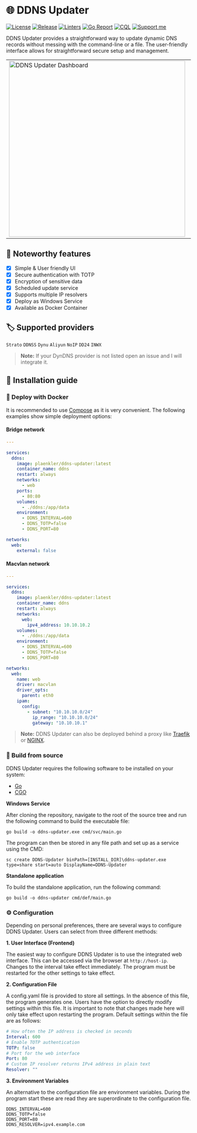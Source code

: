 # 🌐 DDNS Updater

[![License](https://img.shields.io/badge/License-BSD_3--Clause-blue.svg)](https://opensource.org/licenses/BSD-3-Clause)
[![Release](https://img.shields.io/badge/Calver-YY.WW.REVISION-22bfda.svg)](https://calver.org/)
[![Linters](https://github.com/plaenkler/ddns-updater/actions/workflows/linters.yml/badge.svg)](https://github.com/plaenkler/ddns-updater/actions/workflows/linters.yml)
[![Go Report](https://goreportcard.com/badge/github.com/plaenkler/ddns-updater)](https://goreportcard.com/report/github.com/plaenkler/ddns-updater)
[![CQL](https://github.com/plaenkler/ddns-updater/workflows/CodeQL/badge.svg)](https://github.com/plaenkler/ddns-updater)
[![Support me](https://img.shields.io/badge/Support%20me%20%E2%98%95-orange.svg)](https://www.buymeacoffee.com/Plaenkler)

DDNS Updater provides a straightforward way to update dynamic DNS records without messing with the command-line or a file.
The user-friendly interface allows for straightforward secure setup and management.

<table>
  <tr>
    <td><img src="https://user-images.githubusercontent.com/60503970/219900612-b4d7d3c4-7e0a-4dca-bc73-63c4822c5133.png" width="480" alt="DDNS Updater Dashboard"/></td>
    <td><img src="https://user-images.githubusercontent.com/60503970/219900611-dfaa9c4b-13ac-4fc4-b7ca-1cdae47961a9.png" width="480" alt="DDNS Updater add Job"/></td>
  </tr>
</table>

## 🎯 Noteworthy features

- [x] Simple & User friendly UI
- [x] Secure authentication with TOTP
- [x] Encryption of sensitive data
- [x] Scheduled update service
- [x] Supports multiple IP resolvers
- [x] Deploy as Windows Service
- [x] Available as Docker Container

## 🏷️ Supported providers

`Strato` `DDNSS` `Dynu` `Aliyun` `NoIP` `DD24` `INWX`

> **Note:** If your DynDNS provider is not listed open an issue and I will integrate it.

## 📜 Installation guide

### 🐋 Deploy with Docker

It is recommended to use [Compose](https://docs.docker.com/compose/) as it is very convenient. The following examples show simple deployment options:

#### Bridge network

```yaml
---

services:
  ddns:
    image: plaenkler/ddns-updater:latest
    container_name: ddns
    restart: always
    networks:
      - web
    ports:
      - 80:80
    volumes:
      - ./ddns:/app/data
    environment:
      - DDNS_INTERVAL=600
      - DDNS_TOTP=false
      - DDNS_PORT=80

networks:
  web:
    external: false
```

#### Macvlan network

```yaml
---

services:
  ddns:
    image: plaenkler/ddns-updater:latest
    container_name: ddns
    restart: always
    networks:
      web:
        ipv4_address: 10.10.10.2
    volumes:
      - ./ddns:/app/data
    environment:
      - DDNS_INTERVAL=600
      - DDNS_TOTP=false
      - DDNS_PORT=80

networks:
  web:
    name: web
    driver: macvlan
    driver_opts:
      parent: eth0
    ipam:
      config:
        - subnet: "10.10.10.0/24"
          ip_range: "10.10.10.0/24"
          gateway: "10.10.10.1"
```

> **Note:** DDNS Updater can also be deployed behind a proxy like [Traefik](https://doc.traefik.io/traefik/) or [NGINX](https://www.nginx.com/).

### 📄 Build from source

DDNS Updater requires the following software to be installed on your system:

- [Go](https://golang.org/dl/)
- [CGO](https://gist.github.com/Plaenkler/0c319b89fbc884a928612b7fdef97fbd)

**Windows Service**

After cloning the repository, navigate to the root of the source tree and run the following command to build the executable file:

```text
go build -o ddns-updater.exe cmd/svc/main.go
```

The program can then be stored in any file path and set up as a service using the CMD:

```text
sc create DDNS-Updater binPath=[INSTALL_DIR]\ddns-updater.exe type=share start=auto DisplayName=DDNS-Updater
```

**Standalone application**

To build the standalone application, run the following command:

```text
go build -o ddns-updater cmd/def/main.go
```

### ⚙️ Configuration

Depending on personal preferences, there are several ways to configure DDNS Updater. Users can select from three different methods:

**1. User Interface (Frontend)**

The easiest way to configure DDNS Updater is to use the integrated web interface. This can be accessed via the browser at `http://host-ip`.
Changes to the interval take effect immediately. The program must be restarted for the other settings to take effect.

**2. Configuration File**

A config.yaml file is provided to store all settings. In the absence of this file, the program generates one. Users have the option to directly modify settings within this file. It is important to note that changes made here will only take effect upon restarting the program. Default settings within the file are as follows:

```yaml
# How often the IP address is checked in seconds
Interval: 600
# Enable TOTP authentication
TOTP: false
# Port for the web interface
Port: 80
# Custom IP resolver returns IPv4 address in plain text
Resolver: ""
```

**3. Environment Variables**

An alternative to the configuration file are environment variables. During the program start these are read they are superordinate to the configuration file.

```text
DDNS_INTERVAL=600
DDNS_TOTP=false
DDNS_PORT=80
DDNS_RESOLVER=ipv4.example.com
```
